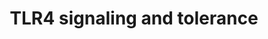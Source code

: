 ---
annotations:
- id: PW:0000004
  parent: regulatory pathway
  type: Pathway Ontology
  value: regulatory pathway
- id: PW:0000178
  parent: disease pathway
  type: Pathway Ontology
  value: neurological disorder pathway
authors:
- AARandCo
- Mkutmon
- Khanspers
- Egonw
- AlexanderPico
- Eweitz
description: 'This pathway is based on the figure 2 of "Toll-like Receptors: Novel
  Pharmacological Targets for the Treatment of Neurological Diseases" and figure 2
  of "Toll-like receptor and its roles in myocardial ischemic/reperfusion injury"
  (see bibliography). The Toll-like receptors are used by mammals to recognize pathogen-associated
  molecules such as the cell wall components. The activation of TLR4 causes a cell''s
  inability to produce TNFa. TLR4 deals with MyD88 independent and dependent pathways,
  and due to LPS tolerant cells, inhibitors of the MyD88 dependent pathway are increased.
  TLR is important in the creation of protective immune responses to cancers, and
  the protection of brain tissue from injury.   Proteins on this pathway have targeted
  assays available via the [https://assays.cancer.gov/available_assays?wp_id=WP3851
  CPTAC Assay Portal].'
last-edited: 2022-02-26
ndex: df817ebe-8b67-11eb-9e72-0ac135e8bacf
organisms:
- Homo sapiens
redirect_from:
- /index.php/Pathway:WP3851
- /instance/WP3851
- /instance/WP3851_r121712
revision: r121712
schema-jsonld:
- '@context': https://schema.org/
  '@id': https://wikipathways.github.io/pathways/WP3851.html
  '@type': Dataset
  creator:
    '@type': Organization
    name: WikiPathways
  description: 'This pathway is based on the figure 2 of "Toll-like Receptors: Novel
    Pharmacological Targets for the Treatment of Neurological Diseases" and figure
    2 of "Toll-like receptor and its roles in myocardial ischemic/reperfusion injury"
    (see bibliography). The Toll-like receptors are used by mammals to recognize pathogen-associated
    molecules such as the cell wall components. The activation of TLR4 causes a cell''s
    inability to produce TNFa. TLR4 deals with MyD88 independent and dependent pathways,
    and due to LPS tolerant cells, inhibitors of the MyD88 dependent pathway are increased.
    TLR is important in the creation of protective immune responses to cancers, and
    the protection of brain tissue from injury.   Proteins on this pathway have targeted
    assays available via the [https://assays.cancer.gov/available_assays?wp_id=WP3851
    CPTAC Assay Portal].'
  keywords:
  - IFNB
  - IKKa
  - IKKb
  - IL6
  - IRAK-M
  - IRAK1
  - IRAK4
  - IRF3
  - IRF7
  - IkBa
  - Ikki
  - MAL
  - MYD88
  - NAP1
  - NEMO
  - NFKB1
  - RIP1
  - SHIP1
  - TAB1
  - TAB2
  - TAK1
  - TBK1
  - TIRAP
  - TLR4
  - TNF
  - TRAF3
  - TRAF6
  - TRAM
  - TRIF
  license: CC0
  name: TLR4 signaling and tolerance
seo: CreativeWork
title: TLR4 signaling and tolerance
wpid: WP3851
---